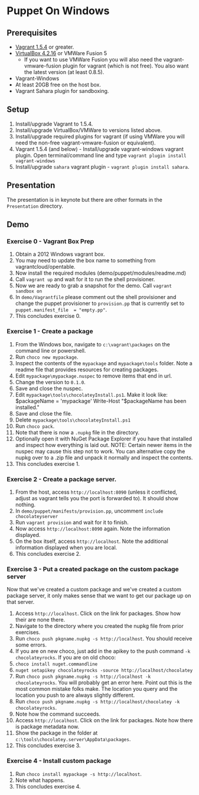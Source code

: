 Puppet On Windows
==================================

## Prerequisites

 * [Vagrant 1.5.4](http://downloads.vagrantup.com/tags/v1.5.4) or greater.
 * [VirtualBox 4.2.16](https://www.virtualbox.org/wiki/Downloads) or VMWare Fusion 5
    * If you want to use VMWare Fusion you will also need the vagrant-vmware-fusion plugin for vagrant (which is not free). You also want the latest version (at least 0.8.5).
 * Vagrant-Windows
 * At least 20GB free on the host box.
 * Vagrant Sahara plugin for sandboxing.

## Setup

 1. Install/upgrade Vagrant to 1.5.4.
 1. Install/upgrade VirtualBox/VMWare to versions listed above.
 1. Install/upgrade required plugins for vagrant (if using VMWare you will need the non-free vagrant-vmware-fusion or equivalent).
 1. Vagrant 1.5.4 (and below) - Install/upgrade vagrant-windows vagrant plugin. Open terminal/command line and type `vagrant plugin install vagrant-windows`
 1. Install/upgrade `sahara` vagrant plugin - `vagrant plugin install sahara`.

## Presentation

The presentation is in keynote but there are other formats in the `Presentation` directory.

## Demo

### Exercise 0 - Vagrant Box Prep

 1. Obtain a 2012 Windows vagrant box.
   1. You may need to update the box name to something from vagrantcloud/opentable.
 1. Now install the required modules (demo/puppet/modules/readme.md)
 1. Call `vagrant up` and wait for it to run the shell provisioner.
 1. Now we are ready to grab a snapshot for the demo. Call `vagrant sandbox on`
 1. In `demo/Vagrantfile` please comment out the shell provisioner and change the puppet provisioner to `provision.pp` that is currently set to `puppet.manifest_file  = "empty.pp"`.
 1. This concludes exercise 0.

### Exercise 1 - Create a package

 1. From the Windows box, navigate to `c:\vagrant\packages` on the command line or powershell.
 1. Run `choco new mypackage`.
 1. Inspect the contents of the `mypackage` and `mypackage\tools` folder. Note a readme file that provides resources for creating packages.
 1. Edit `mypackage\mypackage.nuspec` to remove items that end in url.
 1. Change the version to `0.1.0`.
 1. Save and close the nuspec.
 1. Edit `mypackage\tools\chocolateyInstall.ps1`. Make it look like:
    $packageName = 'mypackage'
    Write-Host "$packageName has been installed."
 1. Save and close the file.
 1. Delete `mypackage\tools\chocolateyInstall.ps1`
 1. Run `choco pack`.
 1. Note that there is now a `.nupkg` file in the directory.
 1. Optionally open it with NuGet Package Explorer if you have that installed and inspect how everything is laid out. NOTE: Certain newer items in the nuspec may cause this step not to work. You can alternative copy the nupkg over to a .zip file and unpack it normally and inspect the contents.
 1. This concludes exercise 1.

### Exercise 2 - Create a package server.

 1. From the host, access `http://localhost:8090` (unless it conflicted, adjust as vagrant tells you the port is forwarded to). It should show nothing.
 1. In `demo/puppet/manifests/provision.pp`, uncomment `include chocolateyserver`
 1. Run `vagrant provision` and wait for it to finish.
 1. Now access `http://localhost:8090` again. Note the information displayed.
 1. On the box itself, access `http://localhost`. Note the additional information displayed when you are local.
 1. This concludes exercise 2.

### Exercise 3 - Put a created package on the custom package server
Now that we've created a custom package and we've created a custom package server, it only makes sense that we want to get our package up on that server.

 1. Access `http://localhost`. Click on the link for packages. Show how their are none there.
 1. Navigate to the directory where you created the nupkg file from prior exercises.
 1. Run `choco push pkgname.nupkg -s http://localhost`. You should receive some errors.
 1. If you are on new choco, just add in the apikey to the push command `-k chocolateyrocks`. If you are on old choco:
   1. `choco install nuget.commandline`
   1. `nuget setapikey chocolateyrocks -source http://localhost/chocolatey`
 1. Run `choco push pkgname.nupkg -s http://localhost -k chocolateyrocks`. You will probably get an error here. Point out this is the most common mistake folks make. The location you query and the location you push to are always slightly different.
 1. Run `choco push pkgname.nupkg -s http://localhost/chocolatey -k chocolateyrocks`.
 1. Note how the command succeeds.
 1. Access `http://localhost`. Click on the link for packages. Note how there is package metadata now.
 1. Show the package in the folder at `c:\tools\chocolatey.server\AppData\packages`.
 1. This concludes exercise 3.

### Exercise 4 - Install custom package

 1. Run `choco install mypackage -s http://localhost`.
 1. Note what happens.
 1. This concludes exercise 4.
